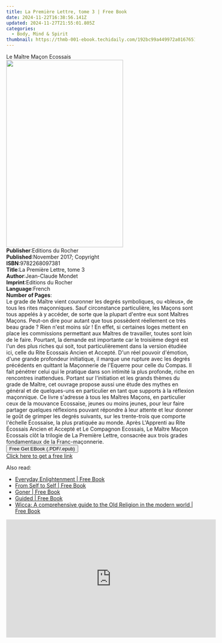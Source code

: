 ```yaml
---
title: La Première Lettre, tome 3 | Free Book
date: 2024-11-22T16:38:56.141Z
updated: 2024-11-27T21:55:01.805Z
categories:
  - Body, Mind & Spirit
thumbnail: https://thmb-001-ebook.techidaily.com/192bc99a449972a016765125e5f31995cd1eac7c01d007751f5ce3aff2ff4b9c.jpg
---
```

<main id="book-container">
  <div class="flex flex-col">
    <div class="book-brief flex-1 py-6 px-4 sm:p-6 md:py-10 md:px-8">
      <!-- brief-->
      <div class="book-brief-main">Le Maître Maçon Ecossais</div>
    </div>
    <div
      class="book-meta-info flex-1 grid gap-4 col-start-1 col-end-3 row-start-1 sm:mb-6 sm:grid-cols-4 lg:gap-6 lg:col-start-2 lg:row-end-6 lg:row-span-6 lg:mb-0"
    >
      <div
        class="book-meta-info-left place-content-center mt-4 p-4 text-sm leading-6 col-start-2 col-span-2 dark:text-slate-400"
      >
        <img
          class="w-full h-500 object-cover rounded-lg sm:h-255 sm:col-span-2 lg:col-span-full"
          src="https://img-001-ebook.techidaily.com/762909ebd832cb041e58454ce91e24e2673e7394b0471323259c272fcacdd34e.jpg"
          alt=""
          width="312"
          height="500"
        />
      </div>
      <div
        class="book-meta-info-right mt-2 col-start-1 row-start-2 col-span-3 self-center"
      >
        <!-- meta data  -->
        <div class="flex flex-col px-4 md:px-8">
          <div class="flex-1">
            <strong>Publisher</strong>:<span class="px-2"
              >Editions du Rocher</span
            >
          </div>
          <div class="flex-1">
            <strong>Published</strong>:<span class="px-2"
              >November 2017; Copyright</span
            >
          </div>
          <div class="flex-1">
            <strong>ISBN</strong>:<span class="px-2">9782268097381</span>
          </div>
          <div class="flex-1">
            <strong>Title</strong>:<span class="px-2"
              >La Première Lettre, tome 3</span
            >
          </div>
          <div class="flex-1">
            <strong>Author</strong>:<span class="px-2">Jean-Claude Mondet</span>
          </div>
          <div class="flex-1">
            <strong>Imprint</strong>:<span class="px-2"
              >Editions du Rocher</span
            >
          </div>
          <div class="flex-1">
            <strong>Language</strong>:<span class="px-2">French</span>
          </div>
          <div class="flex-1">
            <strong>Number of Pages</strong>:<span class="px-2"></span>
          </div>
        </div>
      </div>
    </div>
    <div class="book-description flex-1 py-6 px-4 sm:p-6 md:py-10 md:px-8">
      <div class="book-description-main">
        <div accordion-content="" id="description">
          Le grade de Maître vient couronner les degrés symboliques, ou «bleus»,
          de tous les rites maçonniques. Sauf circonstance particulière, les
          Maçons sont tous appelés à y accéder, de sorte que la plupart d'entre
          eux sont Maîtres Maçons. Peut-on dire pour autant que tous possèdent
          réellement ce très beau grade ? Rien n'est moins sûr ! En effet, si
          certaines loges mettent en place les commissions permettant aux
          Maîtres de travailler, toutes sont loin de le faire. Pourtant, la
          demande est importante car le troisième degré est l'un des plus riches
          qui soit, tout particulièrement dans la version étudiée ici, celle du
          Rite Ecossais Ancien et Accepté. D'un réel pouvoir d'émotion, d'une
          grande profondeur initiatique, il marque une rupture avec les degrés
          précédents en quittant la Maçonnerie de l'Equerre pour celle du
          Compas. Il fait pénétrer celui qui le pratique dans son intimité la
          plus profonde, riche en rencontres inattendues. Portant sur
          l'initiation et les grands thèmes du grade de Maître, cet ouvrage
          propose aussi une étude des mythes en général et de quelques-uns en
          particulier en tant que supports à la réflexion maçonnique. Ce livre
          s'adresse à tous les Maîtres Maçons, en particulier ceux de la
          mouvance Ecossaise, jeunes ou moins jeunes, pour leur faire partager
          quelques réflexions pouvant répondre à leur attente et leur donner le
          goût de grimper les degrés suivants, sur les trente-trois que comporte
          l'échelle Écossaise, la plus pratiquée au monde. Après L'Apprenti au
          Rite Écossais Ancien et Accepté et Le Compagnon Ecossais, Le Maître
          Maçon Ecossais clôt la trilogie de La Première Lettre, consacrée aux
          trois grades fondamentaux de la Franc-maçonnerie.
        </div>
        <div class="accordion-fader"></div>
      </div>
    </div>
    <div class="book-excerpts flex-1 py-6 px-4 sm:p-6 md:py-10 md:px-8"></div>
    <div
      class="book-about-author flex-1 py-6 px-4 sm:p-6 md:py-10 md:px-8"
    ></div>
    <div class="book-free-get flex-1 py-6 px-4 sm:p-6 md:py-10 md:px-8">
      <button
        id="btn-free-get"
        class="bg-blue-500 hover:bg-blue-700 text-white font-bold py-2 px-4 rounded"
      >
        Free Get EBook (.PDF/.epub)
      </button>
      <div id="countdown-display" class="px-2 text-lg mt-2"></div>
      <a
        id="free-link"
        class="hidden bg-blue-500 hover:bg-blue-700 text-white font-bold py-2 px-4 rounded"
        href="https://www.ebooks.com/en-us/book/95913239/la-premi-re-lettre-tome-3/jean-claude-mondet/"
        target="_blank"
        >Click here to get a free link</a
      >
    </div>
    <script>
      let countdownTime = 0;
      let countdownInterval = null;
      document
        .getElementById('btn-free-get')
        .addEventListener('click', startCountdown);
      function startCountdown() {
        countdownTime = new Date().getTime() + 60000 * 3;
        countdownInterval = setInterval(updateCountdown, 1000);
        document.getElementById('btn-free-get').disabled = true;
        document
          .getElementById('btn-free-get')
          .classList.add('bg-gray-500', 'cursor-not-allowed');
      }
      function updateCountdown() {
        let currentTime = new Date().getTime();
        let timeLeft = countdownTime - currentTime;
        let secondsLeft = Math.floor(timeLeft / 1000);
        document.getElementById('countdown-display').innerHTML =
          `Remaining time: ${secondsLeft} seconds.`;
        if (secondsLeft <= 0) {
          clearInterval(countdownInterval);
          document.getElementById('btn-free-get').classList.add('hidden');
          document.getElementById('free-link').classList.remove('hidden');
          document.getElementById('countdown-display').innerHTML = '';
        }
      }
    </script>
  </div>
</main>

<ins class="adsbygoogle"
      style="display:block"
      data-ad-client="ca-pub-7571918770474297"
      data-ad-slot="8358498916"
      data-ad-format="auto"
      data-full-width-responsive="true"></ins>
    

<span class="atpl-alsoreadstyle">Also read:</span>
<div><ul>
<li><a href="https://novels-ebooks.techidaily.com/2537083-9781626256408-everyday-enlightenment/"><u>Everyday Enlightenment | Free Book</u></a></li>
<li><a href="https://novels-ebooks.techidaily.com/2537084-9781626256439-from-self-to-self/"><u>From Self to Self | Free Book</u></a></li>
<li><a href="https://novels-ebooks.techidaily.com/2537674-9781626256453-goner/"><u>Goner | Free Book</u></a></li>
<li><a href="https://novels-ebooks.techidaily.com/2536731-9781501129124-guided/"><u>Guided | Free Book</u></a></li>
<li><a href="https://novels-ebooks.techidaily.com/2538247-9780008191627-wicca-a-comprehensive-guide-to-the-old-religion-in-the-modern-world/"><u>Wicca: A comprehensive guide to the Old Religion in the modern world | Free Book</u></a></li>
</ul></div>

<!-- affiliate ads begin -->
<iframe width="560" height="315" src="https://www.youtube.com/embed/kTHQrw8e1gk?si=gTPIa7KjhSZ0Vz97&autoplay=1" title="YouTube video player" frameborder="0" allow="accelerometer; autoplay; clipboard-write; encrypted-media; gyroscope; picture-in-picture; web-share" referrerpolicy="strict-origin-when-cross-origin" allowfullscreen></iframe>
<!-- affiliate ads end -->

